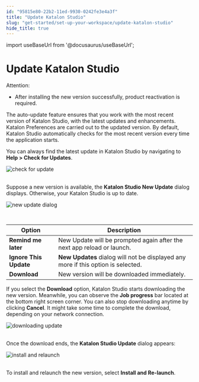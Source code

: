 ```yaml
---
id: "95815e80-22b2-11ed-9930-0242fe3e4a3f"
title: "Update Katalon Studio"
slug: "get-started/set-up-your-workspace/update-katalon-studio"
hide_title: true
---
```

import useBaseUrl from '@docusaurus/useBaseUrl';


# <a id="id" class="anchor_top_offset"/><a id="ariaid-title1" class="anchor_top_offset"/>Update <span xmlns="http://www.w3.org/1999/xhtml" className="ph">Katalon Studio</span> 

<div xmlns="http://www.w3.org/1999/xhtml" className="note attention note_attention"><span className="note__title">Attention:</span> 
  <ul className="ul"><li className="li">After installing the new version successfully, product
      reactivation is required.</li></ul>
</div>
<p xmlns="http://www.w3.org/1999/xhtml" className="p">The auto-update feature ensures that you work with the most   recent version of <span className="ph">Katalon Studio</span>, with the latest updates and   enhancements. <span className="ph uicontrol">Katalon Preferences</span> are carried out to the updated   version. By default, <span className="ph">Katalon Studio</span> automatically checks for the   most recent version every time the application starts.</p> 
            
<p xmlns="http://www.w3.org/1999/xhtml" className="p">You can always find the latest update in <span className="ph">Katalon Studio</span> by   navigating to <strong className="ph b">Help &gt; Check for Updates</strong>.</p> 
      
<p xmlns="http://www.w3.org/1999/xhtml" className="p">   <img className="image" src={useBaseUrl("https://github.com/katalon-studio/docs-images/raw/master/katalon-studio/docs/auto-updater/check%20for%20update.png")} width={350} alt="check for update" /><br /><br /> </p> 
            
<p xmlns="http://www.w3.org/1999/xhtml" className="p">Suppose a new version is available, the <strong className="ph b">Katalon Studio     New Update</strong> dialog displays. Otherwise, your <span className="ph">Katalon Studio</span>   is up to date.</p> 
        
<p xmlns="http://www.w3.org/1999/xhtml" className="p">   <img className="image" src={useBaseUrl("https://github.com/katalon-studio/docs-images/raw/master/katalon-studio/docs/auto-updater/new%20update%20dialog.png")} width={500} alt="new update dialog" /><br /><br /> </p> 
        
<table xmlns="http://www.w3.org/1999/xhtml" className="table"><caption /><thead className="thead"><tr className><th className="entry anchor_top_offset" id="id__entry__1">Option</th><th className="entry anchor_top_offset" id="id__entry__2">Description</th></tr></thead><tbody className="tbody"><tr className><td className="entry" headers="id__entry__1 id__entry__2 ">         <strong className="ph b">Remind me later</strong>       </td><td className="entry" headers="id__entry__1 id__entry__2 ">New Update will be prompted again after the next app reload or         launch.</td></tr><tr className><td className="entry" headers="id__entry__1 id__entry__2 ">         <strong className="ph b">Ignore This Update</strong>       </td><td className="entry" headers="id__entry__1 id__entry__2 ">         <strong className="ph b">New Updates</strong> dialog will not be displayed any         more if this option is selected.</td></tr><tr className><td className="entry" headers="id__entry__1 id__entry__2 ">         <strong className="ph b">Download</strong>       </td><td className="entry" headers="id__entry__1 id__entry__2 ">New version will be downloaded immediately.</td></tr></tbody></table> 
              
<p xmlns="http://www.w3.org/1999/xhtml" className="p">If you select the <strong className="ph b">Download</strong> option, <span className="ph">Katalon Studio</span> starts downloading the new version. Meanwhile, you can   observe the <strong className="ph b">Job progress</strong> bar located at the bottom   right screen corner. You can also stop downloading anytime by   clicking <strong className="ph b">Cancel</strong>. It might take some time to complete the   download, depending on your network connection.</p> 
                
<p xmlns="http://www.w3.org/1999/xhtml" className="p">   <img className="image" src={useBaseUrl("https://github.com/katalon-studio/docs-images/raw/master/katalon-studio/docs/auto-updater/downloading%20process.png")} width={700} alt="downloading update" /><br /><br /> </p> 
              
<p xmlns="http://www.w3.org/1999/xhtml" className="p">Once the download ends, the <strong className="ph b">Katalon Studio     Update</strong> dialog appears:</p> 
        
<p xmlns="http://www.w3.org/1999/xhtml" className="p">   <img className="image" src={useBaseUrl("https://github.com/katalon-studio/docs-images/raw/master/katalon-studio/docs/auto-updater/Install%20and%20relaunch.png")} width={350} alt="install and relaunch" /><br /><br /> </p> 
        
<p xmlns="http://www.w3.org/1999/xhtml" className="p">To install and relaunch the new version, select <strong className="ph b">Install     and Re-launch</strong>.</p> 
      
